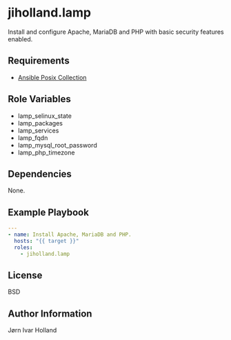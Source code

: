 jiholland.lamp
==============

Install and configure Apache, MariaDB and PHP with basic security features enabled.

Requirements
------------

- [Ansible Posix Collection](https://galaxy.ansible.com/ui/repo/published/ansible/posix)

Role Variables
--------------

- lamp_selinux_state
- lamp_packages
- lamp_services
- lamp_fqdn
- lamp_mysql_root_password
- lamp_php_timezone

Dependencies
------------

None.

Example Playbook
----------------
```yaml
---
- name: Install Apache, MariaDB and PHP.
  hosts: "{{ target }}"
  roles:
    - jiholland.lamp
```
License
-------

BSD

Author Information
------------------

Jørn Ivar Holland
